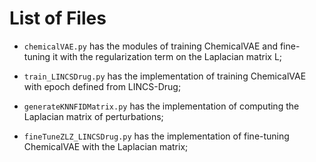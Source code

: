 # List of Files

- `chemicalVAE.py` has the modules of training ChemicalVAE and fine-tuning it with the regularization term on the Laplacian matrix L;

- `train_LINCSDrug.py` has the implementation of training ChemicalVAE with epoch defined from LINCS-Drug;

- `generateKNNFIDMatrix.py` has the implementation of computing the Laplacian matrix of perturbations;

- `fineTuneZLZ_LINCSDrug.py` has the implementation of fine-tuning ChemicalVAE with the Laplacian matrix;

